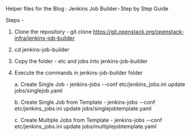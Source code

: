Helper files for the Blog : Jenkins Job Builder - Step by Step Guide

Steps - 

1. Clone the repository - git clone https://git.openstack.org/openstack-infra/jenkins-job-builder

2. cd jenkins-job-builder

3. Copy the folder - etc and jobs into jenkins-job-builder

4. Execute the commands in jenkins-job-builder folder

	a. Create Single Job - jenkins-jobs --conf etc/jenkins_jobs.ini update jobs/singlejob.yaml

	b. Create Single Job from Template - jenkins-jobs --conf etc/jenkins_jobs.ini update jobs/singlejobtemplate.yaml

	c. Create Multiple Jobs from Template - jenkins-jobs --conf etc/jenkins_jobs.ini update jobs/multiplejobtemplate.yaml

